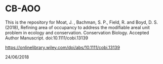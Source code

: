 # CB-AOO
This is the repository for Moat, J. , Bachman, S. P., Field, R. and Boyd, D. S. (2018), Refining area of occupancy to address the modifiable areal unit problem in ecology and conservation. Conservation Biology. Accepted Author Manuscript. doi:10.1111/cobi.13139

https://onlinelibrary.wiley.com/doi/abs/10.1111/cobi.13139

24/06/2018